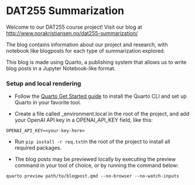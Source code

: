 # DAT255 Summarization

Welcome to our DAT255 course project! Visit our blog at http://www.norakristiansen.no/dat255-summarization/

The blog contains information about our project and research, with notebook like blogposts for each type of summarization explored.

This blog is made using Quarto, a publishing system that allows us to write blog posts in a Jupyter Notebook-like format.

### Setup and local rendering

- Follow the [Quarto Get Started guide](https://quarto.org/docs/get-started/) to install the Quarto CLI and set up Quarto in your favorite tool.

- Create a file called _environment.local in the root of the project, and add your OpenAI API key in a OPENAI_API_KEY field, like this:

```OPENAI_API_KEY=<your-key-here>```

- Run ```pip install -r req.txt```in the root of the project to install all required packages.

- The blog posts may be previewed locally by executing the preview command in your tool of choice, or by running the command below:

```quarto preview path/to/blogpost.qmd --no-browser --no-watch-inputs```